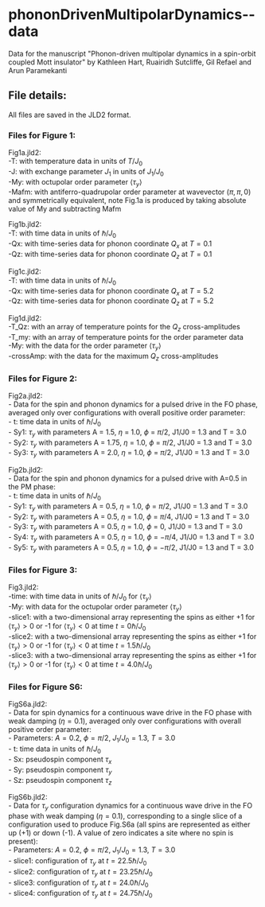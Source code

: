 # phononDrivenMultipolarDynamics--data
Data for the manuscript "Phonon-driven multipolar dynamics in a spin-orbit coupled Mott insulator"
by Kathleen Hart, Ruairidh Sutcliffe, Gil Refael and Arun Paramekanti

## File details:
All files are saved in the JLD2 format.

### Files for Figure 1:
Fig1a.jld2:<br />
    -T: with temperature data in units of $T/J_0$ <br />
    -J: with exchange parameter $J_1$ in units of $J_1/J_0$ <br />
    -My: with octupolar order parameter $\langle \tau_y \rangle$ <br />
    -Mafm: with antiferro-quadrupolar order parameter at wavevector $(\pi,\pi,0)$ and symmetrically equivalent, note Fig.1a is produced by taking absolute value of My and subtracting Mafm <br />

Fig1b.jld2:<br />
    -T: with time data in units of $\hbar/J_0$<br />
    -Qx: with time-series data for phonon coordinate $Q_x$ at $T=0.1$ <br />
    -Qz: with time-series data for phonon coordinate $Q_z$ at $T=0.1$ <br />

Fig1c.jld2:<br />
    -T: with time data in units of $\hbar/J_0$<br />
    -Qx: with time-series data for phonon coordinate $Q_x$ at $T=5.2$ <br />
    -Qz: with time-series data for phonon coordinate $Q_z$ at $T=5.2$ <br />

Fig1d.jld2:<br />
    -T_Qz: with an array of temperature points for the $Q_z$ cross-amplitudes <br />
    -T_my: with an array of temperature points for the order parameter data <br />
    -My: with the data for the order parameter $\langle \tau_y\rangle$ <br />
    -crossAmp: with the data for the maximum $Q_z$ cross-amplitudes <br />

### Files for Figure 2:
Fig2a.jld2:<br />
    - Data for the spin and phonon dynamics for a pulsed drive in the FO phase, averaged only over configurations with overall positive order parameter:<br />
    - t: time data in units of $\hbar/J_0$<br />
    - Sy1: $\tau_y$ with parameters A = 1.5, $\eta$ = 1.0, $\phi$ = $\pi/2$, J1/J0 = 1.3 and T = 3.0<br />
    - Sy2: $\tau_y$ with parameters A = 1.75, $\eta$ = 1.0, $\phi$ = $\pi/2$, J1/J0 = 1.3 and T = 3.0<br />
    - Sy3: $\tau_y$ with parameters A = 2.0, $\eta$ = 1.0, $\phi$ = $\pi/2$, J1/J0 = 1.3 and T = 3.0<br />

Fig2b.jld2:<br />
    - Data for the spin and phonon dynamics for a pulsed drive with A=0.5 in the PM phase:<br />
    - t: time data in units of $\hbar/J_0$<br />
    - Sy1: $\tau_y$ with parameters A = 0.5, $\eta$ = 1.0, $\phi$ = $\pi/2$, J1/J0 = 1.3 and T = 3.0<br />
    - Sy2: $\tau_y$ with parameters A = 0.5, $\eta$ = 1.0, $\phi$ = $\pi/4$, J1/J0 = 1.3 and T = 3.0<br />
    - Sy3: $\tau_y$ with parameters A = 0.5, $\eta$ = 1.0, $\phi$ = 0, J1/J0 = 1.3 and T = 3.0<br />
    - Sy4: $\tau_y$ with parameters A = 0.5, $\eta$ = 1.0, $\phi$ = $-\pi/4$, J1/J0 = 1.3 and T = 3.0<br />
    - Sy5: $\tau_y$ with parameters A = 0.5, $\eta$ = 1.0, $\phi$ = $-\pi/2$, J1/J0 = 1.3 and T = 3.0<br />

### Files for Figure 3:
Fig3.jld2:<br />
    -time: with time data in units of $\hbar/J_0$ for $\langle \tau_y\rangle$<br />
    -My: with data for the octupolar order parameter $\langle \tau_y\rangle$<br />
    -slice1: with a two-dimensional array representing the spins as either +1 for $\langle \tau_y\rangle>0$ or -1 for $\langle \tau_y\rangle<0$ at time $t=0 \hbar/J_0$<br />
    -slice2: with a two-dimensional array representing the spins as either +1 for $\langle \tau_y\rangle>0$ or -1 for $\langle \tau_y\rangle<0$ at time $t=1.5 \hbar/J_0$<br />
    -slice3: with a two-dimensional array representing the spins as either +1 for $\langle \tau_y\rangle>0$ or -1 for $\langle \tau_y\rangle<0$ at time $t=4.0 \hbar/J_0$<br />

### Files for Figure S6:
FigS6a.jld2:<br />
    - Data for spin dynamics for a continuous wave drive in the FO phase with weak damping ($\eta = 0.1$), averaged only over configurations with overall positive order parameter:<br />
    - Parameters: $A=0.2$, $\phi = \pi/2$, $J_1/J_0 = 1.3$, $T = 3.0$<br />
    - t: time data in units of $\hbar/J_0$<br />
    - Sx: pseudospin component $\tau_x$<br />
    - Sy: pseudospin component $\tau_y$<br />
    - Sz: pseudospin component $\tau_z$<br />

FigS6b.jld2:<br />
    - Data for $\tau_y$ configuration dynamics for a continuous wave drive in the FO phase with weak damping ($\eta = 0.1$), corresponding to a single slice of a configuration used to produce Fig.S6a (all spins are represented as either up (+1) or down (-1). A value of zero indicates a site where no spin is present):<br />
    - Parameters: $A=0.2$, $\phi = \pi/2$, $J_1/J_0 = 1.3$, $T = 3.0$<br />
    - slice1: configuration of $\tau_y$ at $t = 22.5\hbar/J_0$<br />
    - slice2: configuration of $\tau_y$ at $t = 23.25\hbar/J_0$<br />
    - slice3: configuration of $\tau_y$ at $t = 24.0\hbar/J_0$<br />
    - slice4: configuration of $\tau_y$ at $t = 24.75\hbar/J_0$<br />


